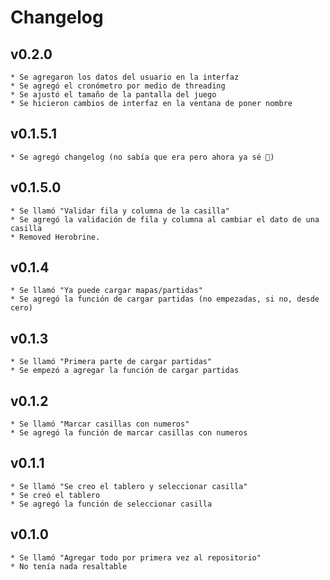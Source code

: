 # Changelog
## v0.2.0
    * Se agregaron los datos del usuario en la interfaz 
    * Se agregó el cronómetro por medio de threading
    * Se ajustó el tamaño de la pantalla del juego
    * Se hicieron cambios de interfaz en la ventana de poner nombre
    
## v0.1.5.1
    * Se agregó changelog (no sabía que era pero ahora ya sé 💪)
    
## v0.1.5.0
    * Se llamó "Validar fila y columna de la casilla"
    * Se agregó la validación de fila y columna al cambiar el dato de una casilla
    * Removed Herobrine.
    
## v0.1.4
    * Se llamó "Ya puede cargar mapas/partidas"
    * Se agregó la función de cargar partidas (no empezadas, si no, desde cero)
    
## v0.1.3
    * Se llamó "Primera parte de cargar partidas"
    * Se empezó a agregar la función de cargar partidas
    
## v0.1.2
    * Se llamó "Marcar casillas con numeros"
    * Se agregó la función de marcar casillas con numeros

## v0.1.1
    * Se llamó "Se creo el tablero y seleccionar casilla"
    * Se creó el tablero 
    * Se agregó la función de seleccionar casilla

## v0.1.0
    * Se llamó "Agregar todo por primera vez al repositorio"
    * No tenía nada resaltable
